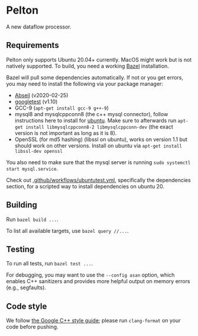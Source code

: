 # Pelton

A new dataflow processor.

## Requirements
Pelton only supports Ubuntu 20.04+ currently. MacOS might work but is not natively supported.
To build, you need a working [Bazel](https://docs.bazel.build/versions/3.5.0/install.html)
installation.

Bazel will pull some dependencies automatically. If not or you get errors, you may need to
install the following via your package manager:
 * [Abseil](https://abseil.io/) (v2020-02-25)
 * [googletest](https://github.com/google/googletest) (v1.10)
 * GCC-9 (`apt-get install gcc-9 g++-9`)
 * mysql8 and mysqlcppconn8 (the c++ mysql connector), follow instructions here
   to install for [ubuntu](https://dev.mysql.com/doc/mysql-apt-repo-quick-guide/en/).
   Make sure to afterwards run `apt-get install libmysqlcppconn8-2 libmysqlcppconn-dev` (the
   exact version is not important as long as it is 8).
 * OpenSSL (for md5 hashing) (libssl on ubuntu), works on version 1.1 but should work
   on other versions. Install on ubuntu via `apt-get install libssl-dev openssl`

You also need to make sure that the mysql server is running `sudo systemctl start mysql.service`.

Check out [.github/workflows/ubuntutest.yml](.github/workflows/ubuntutest.yml),
specifically the dependencies section, for a scripted way to install dependencies
on ubuntu 20.

## Building

Run `bazel build ...`.

To list all available targets, use `bazel query //...`.

## Testing

To run all tests, run `bazel test ...`.

For debugging, you may want to use the `--config asan` option, which enables C++
sanitizers and provides more helpful output on memory errors (e.g., segfaults).

## Code style

We follow [the Google C++ style guide](https://google.github.io/styleguide/cppguide.html);
please run `clang-format` on your code before pushing.

